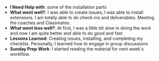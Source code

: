   -  **I Need Help with**: 
        some of the installation parts
  -  **What went well?**: 
        I was able to create issues, I was able to install extensions. 
        I am totally able to do check-ins and deliverables. Meeting the coaches and Classmates.
  -  **What went less well?**: 
         At first, I was a little bit slow in doing the work and now I am quite better and able to do good and fast
 -  **Lessons Learned**: 
        Creating issues, installing, and completing my checklist. Personally, I learned how to engage in group discussions
 -  **Sunday Prep Work**: 
         I started reading the material for next week's workflow.
